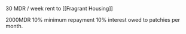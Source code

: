 30 MDR / week rent to [[Fragrant Housing]]

2000MDR 10% minimum repayment 10% interest owed to patchies per month.

